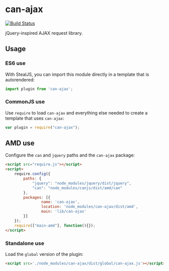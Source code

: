 # can-ajax

[![Build Status](https://travis-ci.org/canjs/can-ajax.png?branch=master)](https://travis-ci.org/canjs/can-ajax)

jQuery-inspired AJAX request library.

## Usage

### ES6 use

With StealJS, you can import this module directly in a template that is autorendered:

```js
import plugin from 'can-ajax';
```

### CommonJS use

Use `require` to load `can-ajax` and everything else
needed to create a template that uses `can-ajax`:

```js
var plugin = require("can-ajax");
```

## AMD use

Configure the `can` and `jquery` paths and the `can-ajax` package:

```html
<script src="require.js"></script>
<script>
	require.config({
	    paths: {
	        "jquery": "node_modules/jquery/dist/jquery",
	        "can": "node_modules/canjs/dist/amd/can"
	    },
	    packages: [{
		    	name: 'can-ajax',
		    	location: 'node_modules/can-ajax/dist/amd',
		    	main: 'lib/can-ajax'
	    }]
	});
	require(["main-amd"], function(){});
</script>
```

### Standalone use

Load the `global` version of the plugin:

```html
<script src='./node_modules/can-ajax/dist/global/can-ajax.js'></script>
```
